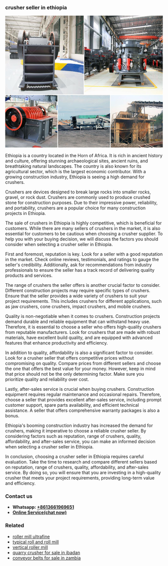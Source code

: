 <h3>crusher seller in ethiopia</h3><img src='1708497486.jpg' alt=''><p>Ethiopia is a country located in the Horn of Africa. It is rich in ancient history and culture, offering stunning archaeological sites, ancient ruins, and breathtaking natural landscapes. The country is also known for its agricultural sector, which is the largest economic contributor. With a growing construction industry, Ethiopia is seeing a high demand for crushers.</p><p>Crushers are devices designed to break large rocks into smaller rocks, gravel, or rock dust. Crushers are commonly used to produce crushed stone for construction purposes. Due to their impressive power, reliability, and portability, crushers are a popular choice for many construction projects in Ethiopia.</p><p>The sale of crushers in Ethiopia is highly competitive, which is beneficial for customers. While there are many sellers of crushers in the market, it is also essential for customers to be cautious when choosing a crusher supplier. To help you with your buying decision, we will discuss the factors you should consider when selecting a crusher seller in Ethiopia.</p><p>First and foremost, reputation is key. Look for a seller with a good reputation in the market. Check online reviews, testimonials, and ratings to gauge the seller's credibility. Additionally, ask for recommendations from industry professionals to ensure the seller has a track record of delivering quality products and services.</p><p>The range of crushers the seller offers is another crucial factor to consider. Different construction projects may require specific types of crushers. Ensure that the seller provides a wide variety of crushers to suit your project requirements. This includes crushers for different applications, such as jaw crushers, cone crushers, impact crushers, and mobile crushers.</p><p>Quality is non-negotiable when it comes to crushers. Construction projects demand durable and reliable equipment that can withstand heavy use. Therefore, it is essential to choose a seller who offers high-quality crushers from reputable manufacturers. Look for crushers that are made with robust materials, have excellent build quality, and are equipped with advanced features that enhance productivity and efficiency.</p><p>In addition to quality, affordability is also a significant factor to consider. Look for a crusher seller that offers competitive prices without compromising on quality. Compare prices from different sellers and choose the one that offers the best value for your money. However, keep in mind that price should not be the only determining factor. Make sure you prioritize quality and reliability over cost.</p><p>Lastly, after-sales service is crucial when buying crushers. Construction equipment requires regular maintenance and occasional repairs. Therefore, choose a seller that provides excellent after-sales service, including prompt customer support, spare parts availability, and efficient technical assistance. A seller that offers comprehensive warranty packages is also a bonus.</p><p>Ethiopia's booming construction industry has increased the demand for crushers, making it imperative to choose a reliable crusher seller. By considering factors such as reputation, range of crushers, quality, affordability, and after-sales service, you can make an informed decision when selecting a crusher seller in Ethiopia.</p><p>In conclusion, choosing a crusher seller in Ethiopia requires careful evaluation. Take the time to research and compare different sellers based on reputation, range of crushers, quality, affordability, and after-sales service. By doing so, you will ensure that you are investing in a high-quality crusher that meets your project requirements, providing long-term value and efficiency.</p><h3>Contact us</h3><ul><li><strong>Whatsapp:&nbsp;<a href="https://wa.me/8613661969651">+8613661969651</a></strong></li><li><a href="https://swt.shibang-china.com/?git&amp;zhl&amp;crusher seller in ethiopia"><strong>Online Service(chat now)</strong></a></li></ul><h3>Related</h3><ul><li><a href='roller mill ultrafine.md'>roller mill ultrafine</a></li><li><a href='typical roll and roll mill.md'>typical roll and roll mill</a></li><li><a href='vertical roller mill.md'>vertical roller mill</a></li><li><a href='quarry crusher for sale in ibadan.md'>quarry crusher for sale in ibadan</a></li><li><a href='conveyor belts for sale in zambia.md'>conveyor belts for sale in zambia</a></li></ul>